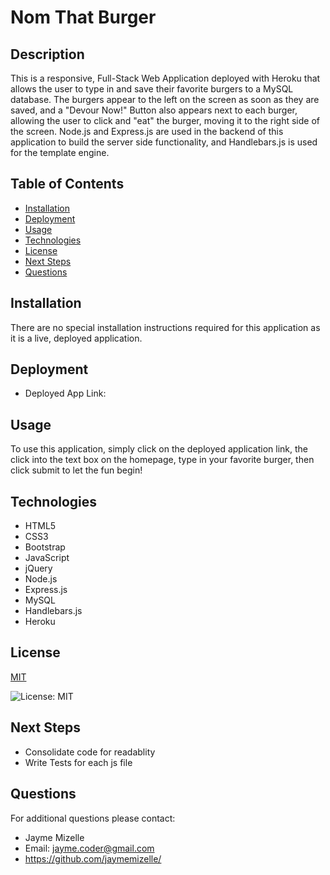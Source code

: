 

# Nom That Burger

## Description
This is a responsive, Full-Stack Web Application deployed with Heroku that allows the user to type in and save their favorite burgers to a MySQL database. The burgers appear to the left on the screen as soon as they are saved, and a "Devour Now!" Button also appears next to each burger, allowing the user to click and "eat" the burger, moving it to the right side of the screen. Node.js and Express.js are used in the backend of this application to build the server side functionality, and Handlebars.js is used for the template engine.  

## Table of Contents
  - [Installation](#installation)
  - [Deployment](#deployment)
  - [Usage](#usage)
  - [Technologies](#technologies)
  - [License](#license)
  - [Next Steps](#next-steps)
  - [Questions](#questions)


## Installation
There are no special installation instructions required for this application as it is a live, deployed application.

## Deployment
* Deployed App Link: 

## Usage
To use this application, simply click on the deployed application link, the click into the text box on the homepage, type in your favorite burger, then click submit to let the fun begin!

## Technologies
* HTML5 
* CSS3 
* Bootstrap 
* JavaScript 
* jQuery 
* Node.js 
* Express.js 
* MySQL 
* Handlebars.js
* Heroku

## License


  [MIT](https://opensource.org/licenses/MIT)
  

  ![License: MIT](https://img.shields.io/badge/License-MIT-9cf)

## Next Steps
* Consolidate code for readablity 
* Write Tests for each js file

## Questions
For additional questions please contact:
* Jayme Mizelle
* Email: jayme.coder@gmail.com
* https://github.com/jaymemizelle/
